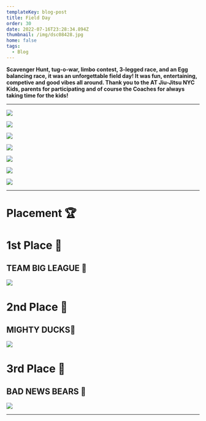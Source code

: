 ```yaml
---
templateKey: blog-post
title: Field Day
order: 30
date: 2022-07-16T23:28:34.894Z
thumbnail: /img/dsc08428.jpg
home: false
tags:
  - Blog
---
```

**Scavenger Hunt, tug-o-war, limbo contest, 3-legged race, and an Egg balancing race, it was an unforgettable field day! It was fun, entertaining, competive and good vibes all around. Thank you to the AT Jiu-Jitsu NYC Kids, parents for participating and of course the Coaches for always taking time for the kids!**

- - -

![](/img/dsc08047.jpg)

![](/img/dsc08058.jpg)

![](/img/dsc08058.jpg)

![](/img/dsc08255.jpg)

![](/img/dsc08332.jpg)

![](/img/img-9542.jpg)

![](/img/img-9543.jpg)

- - -

# Placement 🏆

# 1st Place 🥇

## **TEAM BIG LEAGUE 💪**

![](/img/dsc08412.jpg)

<bh>

# 2nd Place 🥈

## **MIGHTY DUCKS🐥**

![](/img/dsc08401.jpg)

<bh>

# **3rd Place 🥉**

## **BAD NEWS BEARS 🐻**

![](/img/dsc08373.jpg)

- - -
